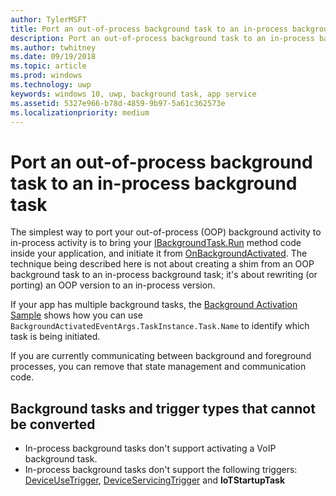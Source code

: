 ```yaml
---
author: TylerMSFT
title: Port an out-of-process background task to an in-process background task
description: Port an out-of-process background task to an in-process background task that runs inside your foreground app process.
ms.author: twhitney
ms.date: 09/19/2018
ms.topic: article
ms.prod: windows
ms.technology: uwp
keywords: windows 10, uwp, background task, app service
ms.assetid: 5327e966-b78d-4859-9b97-5a61c362573e
ms.localizationpriority: medium
---
```


# Port an out-of-process background task to an in-process background task

The simplest way to port your out-of-process (OOP) background activity to in-process activity is to bring your [IBackgroundTask.Run](https://msdn.microsoft.com/library/windows/apps/windows.applicationmodel.background.ibackgroundtask.run.aspx?f=255&MSPPError=-2147217396) method code inside your application, and initiate it from [OnBackgroundActivated](/uwp/api/windows.ui.xaml.application.onbackgroundactivated). The technique being described here is not about creating a shim from an OOP background task to an in-process background task; it's about rewriting (or porting) an OOP version to an in-process version.

If your app has multiple background tasks, the [Background Activation Sample](https://github.com/Microsoft/Windows-universal-samples/tree/dev/Samples/BackgroundActivation) shows how you can use `BackgroundActivatedEventArgs.TaskInstance.Task.Name` to identify which task is being initiated.

If you are currently communicating between background and foreground processes, you can remove that state management and communication code.

## Background tasks and trigger types that cannot be converted

* In-process background tasks don't support activating a VoIP background task.
* In-process background tasks don't support the following triggers:  [DeviceUseTrigger](https://msdn.microsoft.com/library/windows/apps/windows.applicationmodel.background.deviceusetrigger.aspx?f=255&MSPPError=-2147217396), [DeviceServicingTrigger](https://msdn.microsoft.com/library/windows/apps/windows.applicationmodel.background.deviceservicingtrigger.aspx) and **IoTStartupTask**
